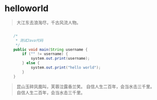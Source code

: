 # helloworld

> 大江东去浪淘尽，千古风流人物。

```Java

    /*
     * 测试Java代码
     */
    public void main(String username {
        if ("" != username) {
            system.out.print(username);
        } else {
            system.out.print("hello world");
        }
    }

```

> 昆山玉碎凤凰叫，芙蓉泣露香兰笑。
> 自信人生二百年，会当水击三千里。
> 自信人生二百年，会当水击三千里。


